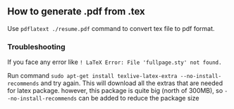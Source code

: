 ## How to generate .pdf from .tex

Use `pdflatext ./resume.pdf` command to convert tex file to pdf format.

### Troubleshooting
If you face any error like `! LaTeX Error: File 'fullpage.sty' not found.`

Run command `sudo apt-get install texlive-latex-extra --no-install-recommends` and try again.
This will download all the extras that are needed for latex package. however, this package is quite big (north of 300MB), so `--no-install-recommends` can be added to reduce the package size


